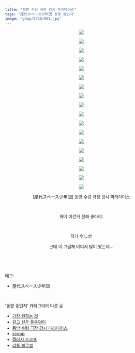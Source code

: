 ```yaml
---
title: "동방 수렁 극장 강시 파라다이스"
tags: "屋代スペース少年団 동방_동인지"
image: "ghap/2310/001.jpg"
---
```

<div class="article">
<p style="text-align: center; clear: none; float: none;"><img src="{{ site.nasurl }}/ghap/2310/001.jpg"/></p>
<p style="text-align: center; clear: none; float: none;"><img src="{{ site.nasurl }}/ghap/2310/002.jpg"/></p>
<p style="text-align: center; clear: none; float: none;"><img src="{{ site.nasurl }}/ghap/2310/003.jpg"/></p>
<p style="text-align: center; clear: none; float: none;"><img src="{{ site.nasurl }}/ghap/2310/004.jpg"/></p>
<p style="text-align: center; clear: none; float: none;"><img src="{{ site.nasurl }}/ghap/2310/005.jpg"/></p>
<p style="text-align: center; clear: none; float: none;"><img src="{{ site.nasurl }}/ghap/2310/006.jpg"/></p>
<p style="text-align: center; clear: none; float: none;"><img src="{{ site.nasurl }}/ghap/2310/007.jpg"/></p>
<p style="text-align: center; clear: none; float: none;"><img src="{{ site.nasurl }}/ghap/2310/008.jpg"/></p>
<p style="text-align: center; clear: none; float: none;"><img src="{{ site.nasurl }}/ghap/2310/009.jpg"/></p>
<p style="text-align: center; clear: none; float: none;"><img src="{{ site.nasurl }}/ghap/2310/010.jpg"/></p>
<p style="text-align: center; clear: none; float: none;"><img src="{{ site.nasurl }}/ghap/2310/011.jpg"/></p>
<p style="text-align: center; clear: none; float: none;"><img src="{{ site.nasurl }}/ghap/2310/012.jpg"/></p>
<p style="text-align: center; clear: none; float: none;"><img src="{{ site.nasurl }}/ghap/2310/013.jpg"/></p>
<p style="text-align: center; clear: none; float: none;"><img src="{{ site.nasurl }}/ghap/2310/014.jpg"/></p>
<p style="text-align: center; clear: none; float: none;"><img src="{{ site.nasurl }}/ghap/2310/015.jpg"/></p>
<p style="text-align: center; clear: none; float: none;"><img src="{{ site.nasurl }}/ghap/2310/016.jpg"/></p>
<p style="text-align: center; clear: none; float: none;"><img src="{{ site.nasurl }}/ghap/2310/017.jpg"/></p>
<p style="text-align: center; clear: none; float: none;"><img src="{{ site.nasurl }}/ghap/2310/018.jpg"/></p>
<p style="text-align: center; clear: none; float: none;">[屋代スペース少年団] 동방 수렁 극장 강시 파라다이스</p>
<p style="text-align: center; clear: none; float: none;"><br/></p>
<p style="text-align: center; clear: none; float: none;">히야 이런거 진짜 좋다야.</p>
<p style="text-align: center; clear: none; float: none;"><br/></p>
<p style="text-align: center; clear: none; float: none;">작가 やしポ</p>
<p style="text-align: center; clear: none; float: none;">근데 이 그림체 어디서 많이 봤는데...</p>
<p><br/></p>
</div><br/>
<div class="tagTrail">
<p>태그: </p>
<ul>
<li>屋代スペース少年団</li>
</ul>
</div><br/>
<div class="another">
<p>'동방 동인지' 카테고리의 다른 글</p>
<ul>
<li><a href="/2016-09-23-ghap_2312">가장 원하는 것</a></li>
<li><a href="/2016-09-23-ghap_2311">깊고 싶은 물웅덩이</a></li>
<li><a href="/2016-09-23-ghap_2310">동방 수렁 극장 강시 파라다이스</a></li>
<li><a href="/2016-09-23-ghap_2309">scoop</a></li>
<li><a href="/2016-09-23-ghap_2308">젤러시 스코프</a></li>
<li><a href="/2016-09-23-ghap_2307">리틀 블로섬</a></li>
</ul>
</div><br/>
<div class="cb_module cb_fluid">
<div class="cb_wrt cb_profile">
</div><!-- commentList close -->
</div><br/>
